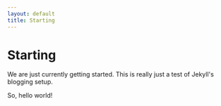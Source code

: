 ```yaml
---
layout: default
title: Starting
---
```


# Starting

We are just currently getting started. This is really just a test of Jekyll's blogging setup.

So, hello world!